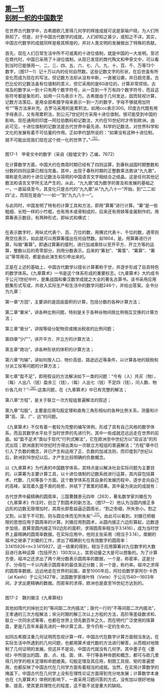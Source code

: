 <?xml version='1.0' encoding='utf-8'?>
<html xmlns="http://www.w3.org/1999/xhtml">
  <head>
    <title>中国古代文化史（插图本）（上下）</title>
    <link href="page-template.xpgt" rel="stylesheet" type="application/vnd.adobe-page-template+xml"/>
    <meta http-equiv="Content-Type" content="text/html; charset=utf-8"/>
  <link href="../stylesheet.css" rel="stylesheet" type="text/css"/>
<link href="../page_styles.css" rel="stylesheet" type="text/css"/>
</head>
  <body class="calibre">
<div class="calibre1" id="chapter17">
<h2 class="left" id="sec101"><a class="calibre29" href="part0004.html#s101">第一节<br class="calibre27"/>别树一帜的中国数学</a></h2>
<p class="indent">在世界古代数学中，古希腊欧几里得几何学的辉煌成就可说是家喻户晓，为人们所熟知了。但是，对于中国古代数学的成就，人们却知之甚少，或知之不详。其实，中国古代数学的成就同样是极其辉煌的，并对人类文明的发展做出了特殊的贡献。</p>
<p class="indent">首先，现在人们日常生活中所不可或离的十进位值制，就是中国的一大发明。至迟在商代时，中国已采用了十进位值制。从现已发现的商代陶文和甲骨文中，可以看到当时已能够用一、二、三、四、五、六、七、八、九、十、百、千、万等13个数字，（图17—1）记十万以内的任何自然数。这些记数文字的形状，在后世虽有所变化而成为现在的写法，但记数方法却从没有中断，一直被沿袭，并日趋完善。古巴比伦的记数法虽有位值制的意义，但它采用的是60进位的，计算非常烦琐。古埃及的数字从一到十只有两个数字符号，从一百到一千万有四个数<a id="page749"></a>字符号，而且这些符号都是象形的，如用一只鸟表示十万。古希腊由于几何发达，因而轻视计算，记数方法落后，是用全部希腊字母来表示一到一万的数字，字母不够就用加符号“‘”等方法来补充。古罗马采用的是累积法，如用ccc表示300。印度古代既有用字母表示，又有用累积法，到公元7世纪时方采用十进位值制，很可能受到中国的影响。现在通用的印度—阿拉伯数码和记数法，大约在10世纪时才传到欧洲。由此可见，十进位值制的记数法是古代世界中最先进、科学的记数法，对世界科学和文化的发展有着不可估量的作用。正如李约瑟所说的：“如果没有这种十进位制，就不可能出现我们现在这个统一化的世界了。”<sup class="calibre33"><a href="part0133.html#fn330" id="fnref330">［5］</a></sup></p>
<div class="image">
<p class="center"><img alt="" class="calibre393" src="../images/00052.jpeg"/></p>
<p class="caption">图17-1　甲骨文中的数字（采自《殷墟文字》乙编，7672）</p>
</div>
<p class="indent">在计算数学方面，中国大约在商周时期已经有了四则运算，到春秋战国时期整数和分数的四则运算已相当完备。其中，出现于春秋时期的正整数乘法歌诀“九九歌”，堪称是先进的十进位记数法与简明的中国语言文字相结合之结晶，这是任何其他记数法和语言文字所无法产生的。从此，“九九歌”成为数学的普及和发展的基础之一，一直延续至今。其变化只是古代的“九九歌”从“九九八十一”开始，到“二二如四”止，而现在是由“一一如一”到“九九八十一”。</p>
<p class="indent"><a id="page750"></a>与此同时，中国发明了特有的计算工具和方法，即用“算筹”进行计算。“筹”是一些粗细、长短一样的小竹棍，也有用木或骨制成的，后来还有用铁等金属制作的。用算筹表示数目，有两种形式，即纵式和横式：</p>
<div class="image">
<p class="center"><img alt="" class="calibre394" src="../images/00925.jpeg"/></p>
</div>
<p class="indent">在表示数字时，用纵式代表个、百、万位的数，用横式代表十、千位的数，遇零则用空位表示，如此就可以用算筹摆出任何自然数。如1804，是<img alt="" class="calibre40" src="../images/00352.gif"/><img alt="" class="calibre40" src="../images/00024.gif"/>。用算筹进行计算，叫做“筹算”。即通过算筹的摆列，进行加减乘除以至开平方、开立方等的运算，整数以后的奇零部分，则用分数表示。后来的“筹划”、“筹策”、“筹算”、“筹议”等常用词，都是由此演生和引申出来的。</p>
<p class="indent">正是在上述的基础上，中国古代数学以擅长计算著称于世，并逐步形成了自具特色的数学体系。《九章算术》一书是这个体系形成的重要标志。《九章算术》大约成书于公元1世纪中叶，是集战国和秦汉数学成就之大全的著名古算书。该书采用应用题集形式写成，共收入实际生产和生活中的数学问题246个，并给出答案。全书分为九章：</p>
<p class="indent">第一章“方田”，主要讲的是田亩面积的计算，包括分数的各种计算方法；</p>
<p class="indent">第二章“粟米”，讲各种比例问题，特别是关于各种谷物间按比例相互交换的计算方法；</p>
<p class="indent">第三章“衰分”，讲按等级分配物资或摊派税收的比例问题；</p>
<p class="indent">第四章“少广”，讲开平方、开立方的计算方法；</p>
<p class="indent">第五章“商功”，讲各种形状的体积的计算方法；</p>
<p class="indent">第六章“均输”，讲如何按人口、物价高低、路途远近等条件，以计算各地的赋税和分派工役等问题的计算方法；</p>
<p class="indent">第七章“盈不足”，即用假设的方法解决如下一类的问题：“今有（人）共买（物），（每）人出八（钱）盈余三（钱），（每）人出七（钱）不足四（钱），问人数、物价各几何？”<sup class="calibre33"><a href="part0133.html#fn331" id="fnref331">［6］</a></sup>这类问题，在《九章算术》中已有完整的解法；</p>
<p class="indent">第八章“方程”，是关于联立一次方程组普遍解法的叙述；</p>
<p class="indent">第九章“勾股”，主要是应用勾股定理和直角三角形相似的各种比例关系，测<a id="page751"></a>量和计算“高、深、广、远”的问题。</p>
<p class="indent">《九章算术》不仅有着一套较为完整的编写体例，形成了具有自己风格的数学体系，而且其数学水平处于当时世界的先进行列，其中一些成就还远远走在世界的前面。如“盈不足术”类似于现代“行列式解法”，它在欧洲至中世纪方以“双设法”的形式出现；欧洲直到16世纪时方得出类似一次联立方程组的普遍解法；“方程”章中已引入了负数的概念，并已产生和运用了正、负数的加减法则，而印度到7世纪以后，欧洲到16世纪以后，才产生比较明确的负数概念。</p>
<p class="indent">以《九章算术》为代表的中国数学体系，其特点是以解决社会实际问题为主要目的，以算筹为主要计算工具，以十进位值制的记数系统进行运算，其内容包括算术、代数、几何等各个方面。这个数学体系在其自身的发展历程中，逐步走向自己的高峰，呈现着久盛不衰的局势，并结下了累累的硕果。其中最为突出的成就有：</p>
<p class="indent">古代世界中最精确的圆周率，三国曹魏景元四年（263），著名数学家刘徽在为《九章算术》作注时，创立了割圆术的新方法。（图17—2）他认为当圆内接正多边形的边数无限增加时，其周长即愈益逼近圆周长，“割之弥细，所失弥小。割之又割，以至于不可割，则与圆合体而无所失矣”<sup class="calibre33"><a href="part0133.html#fn332" id="fnref332">［7］</a></sup>。由此可以看到，刘徽已把极限的思想应用于圆周率的计算。刘徽应用割圆术，从圆内接正六边形算起，边<a id="page752"></a>数逐步加倍，直算至圆内接正192边形的面积，求得圆周率<img alt="" class="inline9" src="../images/00018.jpeg"/>相当于3.1416），成为当时世界上最精确的圆周率数据。在实际应用中，他则主张采用<img alt="" class="inline9" src="../images/00002.jpeg"/>（相当于3.14）。南朝的祖冲之继承了刘徽的工作，求出了精确到七位有效数字的圆周率：3.1415926&lt;π&lt;3.1415927。这一结果的得到，相当于应用算筹对九位数字的大数目进行各种运算（包括开方）130次以上，其劳动量之大是可以想象的。为了计算方便，祖冲之还求出了两个用分数表示圆周率的数据，一个是<img alt="" class="inline10" src="../images/00045.jpeg"/>，称密率，这是分子、分母在一千以内表示圆周率的最佳渐近分数；另一个是<img alt="" class="inline11" src="../images/00102.jpeg"/>，称约率。祖冲之求得的圆周率数据，远远地走在世界的前面，直至1000年后，阿拉伯数学家阿尔·卡西（al Kashi）于公元1427年，法国数学家维叶特（Viete）于公元1540—1603年间，才求出更精确的数据。而密率的求得，欧洲也是直至16世纪方达到的。</p>
<div class="image">
<p class="center"><img alt="" class="calibre395" src="../images/00975.jpeg"/></p>
<p class="caption">图17-2　魏刘徽注《九章算经》</p>
</div>
<p class="indent">其他如隋代刘焯创立的“等间距二次内插法”；唐代一行的“不等间距二次内插法”，王孝通的三次方程解法；宋元时期的解三次以上方程的方法，高阶等差级数求和、联立一次同余式等等，也都在世界上领先数百年之久。而在明代广泛使用的珠算盘，更是几百年来最先进的一种计算工具，至今仍有一定的生命力。</p>
<p class="indent">如同古希腊注重几何证明而忽视计算一样，中国古代在数字计算方面相当发达，在实际生活中所遇到的几何问题，也都用算术或代数的方法进行解答，从而相对地限制了几何证明的发展。但这并不是说，中国古代就没有几何学。其中墨子在《墨经》中所提出的圆、直、点、线、面、体、平行等各种命题和概念，都可与欧几里得几何学的相关定理和命题媲美。勾股定理及其应用，制图工具规、矩的普遍使用，也都反映了中国古代在几何学方面有着相当的成就。当然，在实用计算数学的掩盖下，中国古代在几何学上没有在理性论证方面得到充分地发展；计算数学本身也在《九章算术》体例的影响下，一直采用习题问答的方式，没有加以很好地抽象、提高，使其更具理性化的程度，这不能不说是重大的缺陷。</p>
</div>
</body>
</html>
